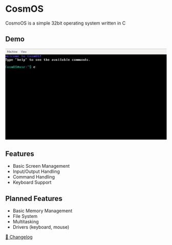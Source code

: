 
# CosmOS 

CosmoOS is a simple 32bit operating system written in C

## Demo
![CosmOS demo](assets/gif.gif)

## Features

- Basic Screen Management
- Input/Output Handling
- Command Handling
- Keyboard Support

## Planned Features

- Basic Memory Management
- File System
- Multitasking
- Drivers (keyboard, mouse)

[🔖 Changelog](CHANGELOG.md)

